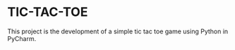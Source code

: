 # TIC-TAC-TOE

This project is the development of a simple tic tac toe game using Python in PyCharm.
